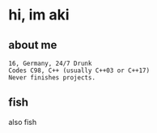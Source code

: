 # hi, im aki

## about me

    16, Germany, 24/7 Drunk
    Codes C98, C++ (usually C++03 or C++17)
    Never finishes projects.


## fish
also fish
